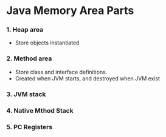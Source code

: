 # Java Memory Area Parts
### 1. Heap area
- Store objects instantiated
### 2. Method area
- Store class and interface definitions.
- Created when JVM starts, and destroyed when JVM exist
### 3. JVM stack
### 4. Native Mthod Stack
### 5. PC Registers